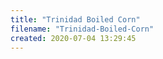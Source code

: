 ```yaml
---
title: "Trinidad Boiled Corn"
filename: "Trinidad-Boiled-Corn"
created: 2020-07-04 13:29:45
---
```

